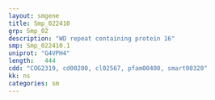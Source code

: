 ```yaml
---
layout: smgene
title: Smp_022410
grp: Smp_02
description: "WD repeat containing protein 16"
smp: Smp_022410.1
uniprot: "G4VPH4"
length:   444
cdd: "COG2319, cd00200, cl02567, pfam00400, smart00320"
kk: ns
categories: sm
---
```

